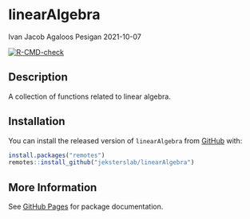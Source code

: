 linearAlgebra
================
Ivan Jacob Agaloos Pesigan
2021-10-07

<!-- README.md is generated from README.Rmd. Please edit that file -->
<!-- badges: start -->

[![R-CMD-check](https://github.com/jeksterslab/linearAlgebra/workflows/R-CMD-check/badge.svg)](https://github.com/jeksterslab/linearAlgebra/actions)
<!-- badges: end -->

## Description

A collection of functions related to linear algebra.

## Installation

You can install the released version of `linearAlgebra` from
[GitHub](https://github.com/jeksterslab/linearAlgebra) with:

``` r
install.packages("remotes")
remotes::install_github("jeksterslab/linearAlgebra")
```

## More Information

See [GitHub
Pages](https://jeksterslab.github.io/linearAlgebra/index.html) for
package documentation.

